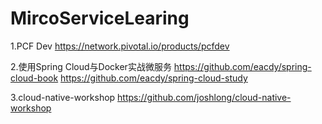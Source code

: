 # MircoServiceLearing
1.PCF Dev
https://network.pivotal.io/products/pcfdev

2.使用Spring Cloud与Docker实战微服务
  https://github.com/eacdy/spring-cloud-book
  https://github.com/eacdy/spring-cloud-study
  
3.cloud-native-workshop
  https://github.com/joshlong/cloud-native-workshop

